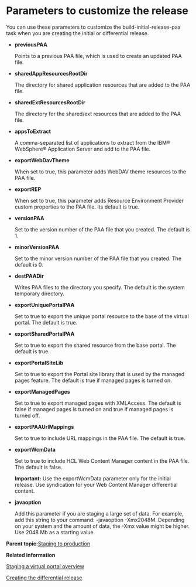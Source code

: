 # Parameters to customize the release

You can use these parameters to customize the build-initial-release-paa task when you are creating the initial or differential release.

-   **previousPAA**

    Points to a previous PAA file, which is used to create an updated PAA file.

-   **sharedAppResourcesRootDir**

    The directory for shared application resources that are added to the PAA file.

-   **sharedExtResourcesRootDir**

    The directory for the shared/ext resources that are added to the PAA file.

-   **appsToExtract**

    A comma-separated list of applications to extract from the IBM® WebSphere® Application Server and add to the PAA file.

-   **exportWebDavTheme**

    When set to true, this parameter adds WebDAV theme resources to the PAA file.

-   **exportREP**

    When set to true, this parameter adds Resource Environment Provider custom properties to the PAA file. Its default is true.

-   **versionPAA**

    Set to the version number of the PAA file that you created. The default is 1.

-   **minorVersionPAA**

    Set to the minor version number of the PAA file that you created. The default is 0.

-   **destPAADir**

    Writes PAA files to the directory you specify. The default is the system temporary directory.

-   **exportUniquePortalPAA**

    Set to true to export the unique portal resource to the base of the virtual portal. The default is true.

-   **exportSharedPortalPAA**

    Set to true to export the shared resource from the base portal. The default is true.

-   **exportPortalSiteLib**

    Set to true to export the Portal site library that is used by the managed pages feature. The default is true if managed pages is turned on.

-   **exportManagedPages**

    Set to true to export managed pages with XMLAccess. The default is false if managed pages is turned on and true if managed pages is turned off.

-   **exportPAAUrlMappings**

    Set to true to include URL mappings in the PAA file. The default is true.

-   **exportWcmData**

    Set to true to include HCL Web Content Manager content in the PAA file. The default is false.

    **Important:** Use the exportWcmData parameter only for the initial release. Use syndication for your Web Content Manager differential content.

-   **javaoption**

    Add this parameter if you are staging a large set of data. For example, add this string to your command: -javaoption -Xmx2048M. Depending on your system and the amount of data, the -Xmx value might be higher. Use 2048 Mb as a starting value.


**Parent topic:**[Staging to production](../deploy/dep_intr.md)

**Related information**  


[Staging a virtual portal overview](../deploy/dep_vp.md)

[Creating the differential release](../deploy/dep_diff.md)

